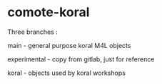 # comote-koral
Three branches :

main - general purpose koral M4L objects

experimental - copy from gitlab, just for reference

koral - objects used by koral workshops
